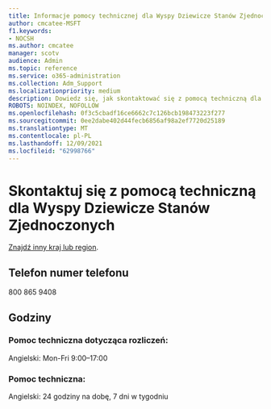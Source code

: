 ```yaml
---
title: Informacje pomocy technicznej dla Wyspy Dziewicze Stanów Zjednoczonych
author: cmcatee-MSFT
f1.keywords:
- NOCSH
ms.author: cmcatee
manager: scotv
audience: Admin
ms.topic: reference
ms.service: o365-administration
ms.collection: Adm_Support
ms.localizationpriority: medium
description: Dowiedz się, jak skontaktować się z pomocą techniczną dla swojego kraju lub regionu.
ROBOTS: NOINDEX, NOFOLLOW
ms.openlocfilehash: 0f3c5cbadf16ce6662c7c126bcb198473223f277
ms.sourcegitcommit: 0ee2dabe402d44fecb6856af98a2ef7720d25189
ms.translationtype: MT
ms.contentlocale: pl-PL
ms.lasthandoff: 12/09/2021
ms.locfileid: "62998766"
---
```

# <a name="contact-support-for-virgin-islands-us"></a>Skontaktuj się z pomocą techniczną dla Wyspy Dziewicze Stanów Zjednoczonych

[Znajdź inny kraj lub region](../get-help-support.md).

## <a name="phone-number"></a>Telefon numer telefonu
800 865 9408

## <a name="hours"></a>Godziny
### <a name="billing-support"></a>Pomoc techniczna dotycząca rozliczeń:

Angielski: Mon-Fri 9:00–17:00

### <a name="technical-support"></a>Pomoc techniczna:

Angielski: 24 godziny na dobę, 7 dni w tygodniu
